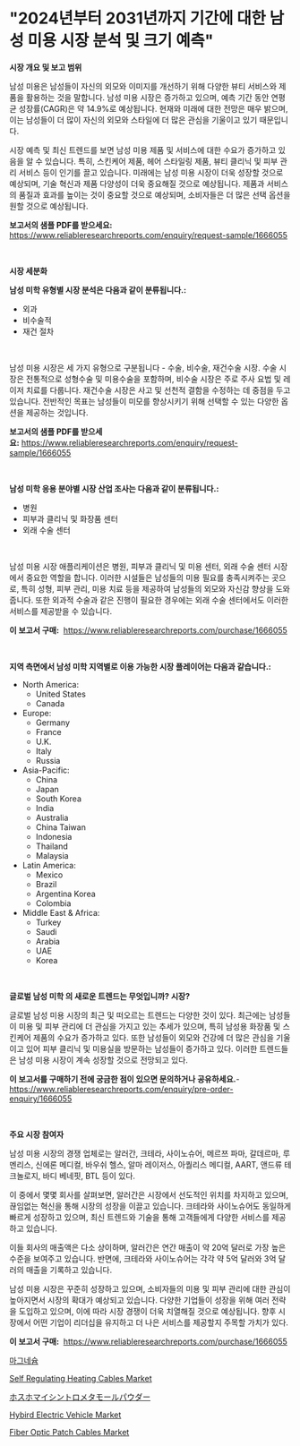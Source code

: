 <p><h1>"2024년부터 2031년까지 기간에 대한 남성 미용 시장 분석 및 크기 예측"</h1></p><p><strong>시장 개요 및 보고 범위</strong></p>
<p><p>남성 미용은 남성들이 자신의 외모와 이미지를 개선하기 위해 다양한 뷰티 서비스와 제품을 활용하는 것을 말합니다. 남성 미용 시장은 증가하고 있으며, 예측 기간 동안 연평균 성장률(CAGR)은 약 14.9%로 예상됩니다. 현재와 미래에 대한 전망은 매우 밝으며, 이는 남성들이 더 많이 자신의 외모와 스타일에 더 많은 관심을 기울이고 있기 때문입니다.</p><p>시장 예측 및 최신 트렌드를 보면 남성 미용 제품 및 서비스에 대한 수요가 증가하고 있음을 알 수 있습니다. 특히, 스킨케어 제품, 헤어 스타일링 제품, 뷰티 클리닉 및 피부 관리 서비스 등이 인기를 끌고 있습니다. 미래에는 남성 미용 시장이 더욱 성장할 것으로 예상되며, 기술 혁신과 제품 다양성이 더욱 중요해질 것으로 예상됩니다. 제품과 서비스의 품질과 효과를 높이는 것이 중요할 것으로 예상되며, 소비자들은 더 많은 선택 옵션을 원할 것으로 예상됩니다.</p></p>
<p><strong>보고서의 샘플 PDF를 받으세요:</strong> <a href="https://www.reliableresearchreports.com/enquiry/request-sample/1666055">https://www.reliableresearchreports.com/enquiry/request-sample/1666055</a></p>
<p>&nbsp;</p>
<p><strong>시장 세분화</strong></p>
<p><strong>남성 미학 유형별 시장 분석은 다음과 같이 분류됩니다.:</strong></p>
<p><ul><li>외과</li><li>비수술적</li><li>재건 절차</li></ul></p>
<p>&nbsp;</p>
<p><p>남성 미용 시장은 세 가지 유형으로 구분됩니다 - 수술, 비수술, 재건수술 시장. 수술 시장은 전통적으로 성형수술 및 미용수술을 포함하며, 비수술 시장은 주로 주사 요법 및 레이저 치료를 다룹니다. 재건수술 시장은 사고 및 선천적 결함을 수정하는 데 중점을 두고 있습니다. 전반적인 목표는 남성들이 미모를 향상시키기 위해 선택할 수 있는 다양한 옵션을 제공하는 것입니다.</p></p>
<p><strong>보고서의 샘플 PDF를 받으세요:</strong>&nbsp;<a href="https://www.reliableresearchreports.com/enquiry/request-sample/1666055">https://www.reliableresearchreports.com/enquiry/request-sample/1666055</a></p>
<p>&nbsp;</p>
<p><strong> 남성 미학 응용 분야별 시장 산업 조사는 다음과 같이 분류됩니다.:</strong></p>
<p><ul><li>병원</li><li>피부과 클리닉 및 화장품 센터</li><li>외래 수술 센터</li></ul></p>
<p>&nbsp;</p>
<p><p>남성 미용 시장 애플리케이션은 병원, 피부과 클리닉 및 미용 센터, 외래 수술 센터 시장에서 중요한 역할을 합니다. 이러한 시설들은 남성들의 미용 필요를 충족시켜주는 곳으로, 특히 성형, 피부 관리, 미용 치료 등을 제공하여 남성들의 외모와 자신감 향상을 도와줍니다. 또한 외과적 수술과 같은 진행이 필요한 경우에는 외래 수술 센터에서도 이러한 서비스를 제공받을 수 있습니다.</p></p>
<p><strong>이 보고서 구매:</strong>&nbsp; <a href="https://www.reliableresearchreports.com/purchase/1666055">https://www.reliableresearchreports.com/purchase/1666055</a></p>
<p>&nbsp;</p>
<p><strong>지역 측면에서 남성 미학 지역별로 이용 가능한 시장 플레이어는 다음과 같습니다.:</strong></p>
<p><ul>
    <li>
        North America:
        <ul>
            <li>United States</li>
            <li>Canada</li>
        </ul>
    </li>
    <li>
        Europe:
        <ul>
            <li>Germany</li>
            <li>France</li>
            <li>U.K.</li>
            <li>Italy</li>
            <li>Russia</li>
        </ul>
    </li>
    <li>
        Asia-Pacific:
        <ul>
            <li>China</li>
            <li>Japan</li>
            <li>South Korea</li>
            <li>India</li>
            <li>Australia</li>
            <li>China Taiwan</li>
            <li>Indonesia</li>
            <li>Thailand</li>
            <li>Malaysia</li>
        </ul>
    </li>
    <li>
        Latin America:
        <ul>
            <li>Mexico</li>
            <li>Brazil</li>
            <li>Argentina Korea</li>
            <li>Colombia</li>
        </ul>
    </li>
    <li>
        Middle East & Africa:
        <ul>
            <li>Turkey</li>
            <li>Saudi</li>
            <li>Arabia</li>
            <li>UAE</li>
            <li>Korea</li>
        </ul>
    </li>
    </ul></p>
<p>&nbsp;</p>
<p><strong>글로벌 남성 미학 의 새로운 트렌드는 무엇입니까? 시장?</strong></p>
<p><p>글로벌 남성 미용 시장의 최근 및 떠오르는 트렌드는 다양한 것이 있다. 최근에는 남성들이 미용 및 피부 관리에 더 관심을 가지고 있는 추세가 있으며, 특히 남성용 화장품 및 스킨케어 제품의 수요가 증가하고 있다. 또한 남성들이 외모와 건강에 더 많은 관심을 기울이고 있어 피부 클리닉 및 미용실을 방문하는 남성들이 증가하고 있다. 이러한 트렌드들은 남성 미용 시장이 계속 성장할 것으로 전망되고 있다.</p></p>
<p><strong>이 보고서를 구매하기 전에 궁금한 점이 있으면 문의하거나 공유하세요.</strong>- <a href="https://www.reliableresearchreports.com/enquiry/pre-order-enquiry/1666055">https://www.reliableresearchreports.com/enquiry/pre-order-enquiry/1666055</a></p>
<p>&nbsp;</p>
<p><strong>주요 시장 참여자</strong></p>
<p><p>남성 미용 시장의 경쟁 업체로는 알러간, 크테라, 사이노슈어, 메르쯔 파마, 갈데르마, 루멘리스, 신에론 메디컬, 바우쉬 헬스, 알마 레이저스, 아퀄리스 메디컬, AART, 앤드류 테크놀로지, 바디 베네핏, BTL 등이 있다. </p><p>이 중에서 몇몇 회사를 살펴보면, 알러간은 시장에서 선도적인 위치를 차지하고 있으며, 끊임없는 혁신을 통해 시장의 성장을 이끌고 있습니다. 크테라와 사이노슈어도 동일하게 빠르게 성장하고 있으며, 최신 트렌드와 기술을 통해 고객들에게 다양한 서비스를 제공하고 있습니다. </p><p>이들 회사의 매출액은 다소 상이하며, 알러간은 연간 매출이 약 20억 달러로 가장 높은 수준을 보여주고 있습니다. 반면에, 크테라와 사이노슈어는 각각 약 5억 달러와 3억 달러의 매출을 기록하고 있습니다. </p><p>남성 미용 시장은 꾸준히 성장하고 있으며, 소비자들의 미용 및 피부 관리에 대한 관심이 높아지면서 시장의 확대가 예상되고 있습니다. 다양한 기업들이 성장을 위해 여러 전략을 도입하고 있으며, 이에 따라 시장 경쟁이 더욱 치열해질 것으로 예상됩니다. 향후 시장에서 어떤 기업이 리더십을 유지하고 더 나은 서비스를 제공할지 주목할 가치가 있다.</p></p>
<p><strong>이 보고서 구매:</strong>&nbsp;&nbsp;<a href="https://www.reliableresearchreports.com/purchase/1666055">https://www.reliableresearchreports.com/purchase/1666055</a></p>
<p><p><a href="https://github.com/vsn7qpua81q/Market-Research-Report-List-1/blob/main/486460515086.md">마그네슘</a></p><p><a href="https://github.com/jhcraigie/Market-Research-Report-List-2/blob/main/self-regulating-heating-cables-market.md">Self Regulating Heating Cables Market</a></p><p><a href="https://github.com/xnljig2898992/Market-Research-Report-List-1/blob/main/317214316235.md">ホスホマイシントロメタモールパウダー</a></p><p><a href="https://issuu.com/reportprime-2/docs/hybird-electric-vehicle-market-size-2030.pptx">Hybird Electric Vehicle Market</a></p><p><a href="https://github.com/sonuprakash1/Market-Research-Report-List-2/blob/main/fiber-optic-patch-cables-market.md">Fiber Optic Patch Cables Market</a></p></p>
